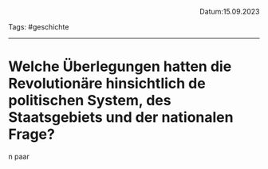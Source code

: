 <p align="right">Datum:15.09.2023</p>

Tags: #geschichte 

---

# Welche Überlegungen hatten die Revolutionäre hinsichtlich de politischen System, des Staatsgebiets und der nationalen Frage?

n paar